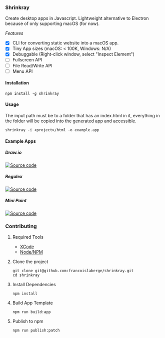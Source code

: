 ### Shrinkray
Create desktop apps in Javascript. Lightweight alternative to Electron because of only supporting macOS (for now).

*Features*
 - [x] CLI for converting static website into a macOS app.
 - [x] Tiny App sizes (macOS: < 100K, Windows: N/A)
 - [x] Debuggable (Right-click window, select "Inspect Element")
 - [ ] Fullscreen API
 - [ ] File Read/Write API
 - [ ] Menu API

#### Installation

```
npm install -g shrinkray
```

#### Usage
The input path must be to a folder that has an index.html in it, everything in the folder
will be copied into the generated app and accessible.

```
shrinkray -i <project>/html -o example.app
```

#### Example Apps

##### Draw.io
<a href="https://github.com/francoislaberge/draw.io">Source code</a>
<a href="https://github.com/francoislaberge/draw.io/releases/download/v7.0.0/drawio.app.zip">
    <img style="float:left" src="http://francoislaberge.com/shrinkray/images/drawio-app.png"/>
</a>

##### Regulex
<a href="https://github.com/francoislaberge/regulex">Source code</a>
<a href="https://github.com/francoislaberge/regulex/releases/download/v1.0.0/regulex.app.zip">
    <img style="float:left;" src="http://francoislaberge.com/shrinkray/images/regulex-app.png"/>
</a>

##### Mini Paint
<a href="https://github.com/francoislaberge/mini-paint">Source code</a>
<a href="https://github.com/francoislaberge/mini-paint/releases/download/v1.0.0/mini-paint.app.zip">
    <img style="float:left;" src="http://francoislaberge.com/shrinkray/images/mini-paint-app.png"/>
</a>

### Contributing

 1. Required Tools
     - [XCode](https://developer.apple.com/xcode/)
     - [Node/NPM](https://nodejs.org/en/download/)
 2. Clone the project

        git clone git@github.com:francoislaberge/shrinkray.git
        cd shrinkray

 3. Install Dependencies

        npm install

 4. Build App Template

        npm run build:app

 5. Publish to npm

        npm run publish:patch
